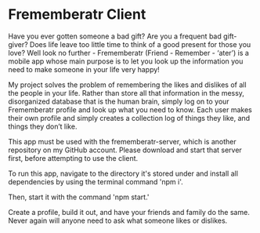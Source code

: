 # Frememberatr Client

Have you ever gotten someone a bad gift? Are you a frequent bad gift-giver? Does life leave
too little time to think of a good present for those you love? Well look no further -
Frememberatr (Friend - Remember - ‘ater’) is a mobile app whose main purpose is to let you
look up the information you need to make someone in your life very happy!

My project solves the problem of remembering the likes and dislikes of all the people in
your life. Rather than store all that information in the messy, disorganized database that is the
human brain, simply log on to your Frememberatr profile and look up what you need to know.
Each user makes their own profile and simply creates a collection log of things they like, and
things they don’t like.

This app must be used with the frememberatr-server, which is another repository on my GitHub account. Please download and start that server first, before attempting to use the client.

To run this app, navigate to the directory it's stored under and install all dependencies by using the terminal command 'npm i'.

Then, start it with the command 'npm start.'

Create a profile, build it out, and have your friends and family do the same. Never again will anyone need to ask what someone likes or dislikes.
